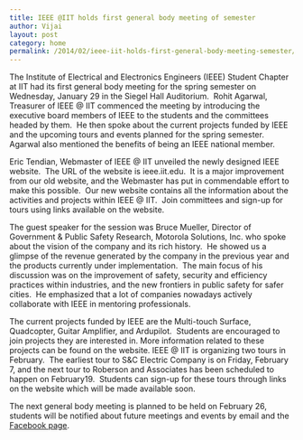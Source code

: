 ```yaml
---
title: IEEE @IIT holds first general body meeting of semester
author: Vijai
layout: post
category: home
permalink: /2014/02/ieee-iit-holds-first-general-body-meeting-semester/
---
```


The Institute of Electrical and Electronics Engineers (IEEE) Student Chapter at IIT had its first general body meeting for the spring semester on Wednesday, January 29 in the Siegel Hall Auditorium.  Rohit Agarwal, Treasurer of IEEE @ IIT commenced the meeting by introducing the executive board members of IEEE to the students and the committees headed by them.  He then spoke about the current projects funded by IEEE and the upcoming tours and events planned for the spring semester.  Agarwal also mentioned the benefits of being an IEEE national member.

Eric Tendian, Webmaster of IEEE @ IIT unveiled the newly designed IEEE website.  The URL of the website is ieee.iit.edu.  It is a major improvement from our old website, and the Webmaster has put in commendable effort to make this possible.  Our new website contains all the information about the activities and projects within IEEE @ IIT.  Join committees and sign-up for tours using links available on the website.

The guest speaker for the session was Bruce Mueller, Director of Government & Public Safety Research, Motorola Solutions, Inc. who spoke about the vision of the company and its rich history.  He showed us a glimpse of the revenue generated by the company in the previous year and the products currently under implementation.  The main focus of his discussion was on the improvement of safety, security and efficiency practices within industries, and the new frontiers in public safety for safer cities.  He emphasized that a lot of companies nowadays actively collaborate with IEEE in mentoring professionals.

The current projects funded by IEEE are the Multi-touch Surface, Quadcopter, Guitar Amplifier, and Ardupilot.  Students are encouraged to join projects they are interested in. More information related to these projects can be found on the website. IEEE @ IIT is organizing two tours in February.  The earliest tour to S&C Electric Company is on Friday, February 7, and the next tour to Roberson and Associates has been scheduled to happen on February19.  Students can sign-up for these tours through links on the website which will be made available soon.

The next general body meeting is planned to be held on February 26, students will be notified about future meetings and events by email and the [Facebook page](https://www.facebook.com/groups/IEEEIIT/).
